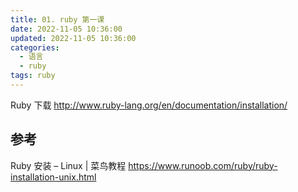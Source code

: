 ```yaml
---
title: 01. ruby 第一课
date: 2022-11-05 10:36:00
updated: 2022-11-05 10:36:00
categories:
  - 语言
  - ruby
tags: ruby
---
```


Ruby 下载
<http://www.ruby-lang.org/en/documentation/installation/>

## 参考

Ruby 安装 – Linux | 菜鸟教程
<https://www.runoob.com/ruby/ruby-installation-unix.html>
